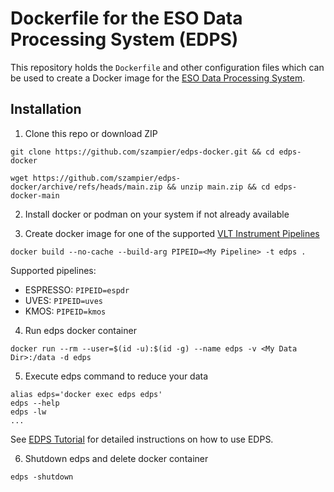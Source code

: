 # Dockerfile for the ESO Data Processing System (EDPS)
This repository holds the `Dockerfile` and other configuration files which can be used to create a Docker image for the [ESO Data Processing System](https://www.eso.org/sci/software/edps.html).

## Installation

1. Clone this repo or download ZIP

`git clone https://github.com/szampier/edps-docker.git && cd edps-docker`

`wget https://github.com/szampier/edps-docker/archive/refs/heads/main.zip && unzip main.zip && cd edps-docker-main`

2. Install docker or podman on your system if not already available

3. Create docker image for one of the supported [VLT Instrument Pipelines](https://www.eso.org/sci/software/pipelines/)

`docker build --no-cache --build-arg PIPEID=<My Pipeline> -t edps .`

Supported pipelines:

* ESPRESSO: `PIPEID=espdr`
* UVES: `PIPEID=uves`
* KMOS: `PIPEID=kmos`


4. Run edps docker container

`docker run --rm --user=$(id -u):$(id -g) --name edps -v <My Data Dir>:/data -d edps`

5. Execute edps command to reduce your data

```
alias edps='docker exec edps edps'
edps --help
edps -lw
...
```

See [EDPS Tutorial](https://ftp.eso.org/pub/dfs/pipelines/libraries/edps/edps_tutorial0.9.pdf) for detailed instructions on how to use EDPS.

6. Shutdown edps and delete docker container

`edps -shutdown`

